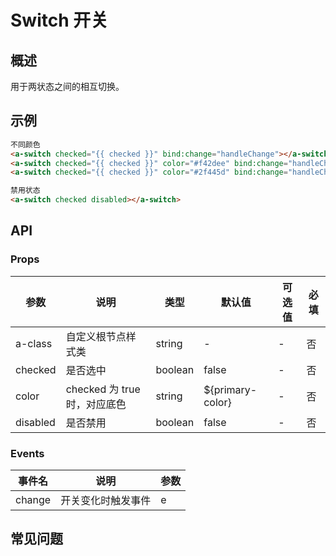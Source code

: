 # Switch 开关

## 概述

用于两状态之间的相互切换。

## 示例

```html
不同颜色
<a-switch checked="{{ checked }}" bind:change="handleChange"></a-switch>
<a-switch checked="{{ checked }}" color="#f42dee" bind:change="handleChange"></a-switch>
<a-switch checked="{{ checked }}" color="#2f445d" bind:change="handleChange"></a-switch>

禁用状态
<a-switch checked disabled></a-switch>
```

## API

### Props

| 参数     | 说明                         | 类型    | 默认值           | 可选值 | 必填 |
| -------- | ---------------------------- | ------- | ---------------- | ------ | ---- |
| a-class  | 自定义根节点样式类           | string  | -                | -      | 否   |
| checked  | 是否选中                     | boolean | false            | -      | 否   |
| color    | checked 为 true 时，对应底色 | string  | ${primary-color} | -      | 否   |
| disabled | 是否禁用                     | boolean | false            | -      | 否   |

### Events

| 事件名 | 说明               | 参数 |
| ------ | ------------------ | ---- |
| change | 开关变化时触发事件 | e    |

## 常见问题
